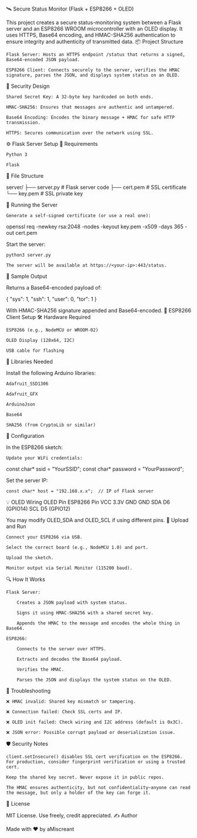 🛰 Secure Status Monitor (Flask + ESP8266 + OLED)

This project creates a secure status-monitoring system between a Flask server and an ESP8266 WROOM microcontroller with an OLED display. It uses HTTPS, Base64 encoding, and HMAC-SHA256 authentication to ensure integrity and authenticity of transmitted data.
📦 Project Structure

    Flask Server: Hosts an HTTPS endpoint /status that returns a signed, Base64-encoded JSON payload.

    ESP8266 Client: Connects securely to the server, verifies the HMAC signature, parses the JSON, and displays system status on an OLED.

🔐 Security Design

    Shared Secret Key: A 32-byte key hardcoded on both ends.

    HMAC-SHA256: Ensures that messages are authentic and untampered.

    Base64 Encoding: Encodes the binary message + HMAC for safe HTTP transmission.

    HTTPS: Secures communication over the network using SSL.

⚙ Flask Server Setup
🔧 Requirements

    Python 3

    Flask

📁 File Structure

server/
├── server.py       # Flask server code
├── cert.pem        # SSL certificate
└── key.pem         # SSL private key

🚀 Running the Server

    Generate a self-signed certificate (or use a real one):

openssl req -newkey rsa:2048 -nodes -keyout key.pem -x509 -days 365 -out cert.pem

Start the server:

    python3 server.py

    The server will be available at https://<your-ip>:443/status.

🧪 Sample Output

Returns a Base64-encoded payload of:

{
  "sys": 1,
  "ssh": 1,
  "user": 0,
  "tor": 1
}

With HMAC-SHA256 signature appended and Base64-encoded.
📡 ESP8266 Client Setup
🛠 Hardware Required

    ESP8266 (e.g., NodeMCU or WROOM-02)

    OLED Display (128x64, I2C)

    USB cable for flashing

🔧 Libraries Needed

Install the following Arduino libraries:

    Adafruit_SSD1306

    Adafruit_GFX

    ArduinoJson

    Base64

    SHA256 (from CryptoLib or similar)

🧰 Configuration

In the ESP8266 sketch:

    Update your WiFi credentials:

const char* ssid = "YourSSID";
const char* password = "YourPassword";

Set the server IP:

    const char* host = "192.168.x.x";  // IP of Flask server

💡 OLED Wiring
OLED Pin	ESP8266 Pin
VCC	3.3V
GND	GND
SDA	D6 (GPIO14)
SCL	D5 (GPIO12)

You may modify OLED_SDA and OLED_SCL if using different pins.
🚀 Upload and Run

    Connect your ESP8266 via USB.

    Select the correct board (e.g., NodeMCU 1.0) and port.

    Upload the sketch.

    Monitor output via Serial Monitor (115200 baud).

🔍 How It Works

    Flask Server:

        Creates a JSON payload with system status.

        Signs it using HMAC-SHA256 with a shared secret key.

        Appends the HMAC to the message and encodes the whole thing in Base64.

    ESP8266:

        Connects to the server over HTTPS.

        Extracts and decodes the Base64 payload.

        Verifies the HMAC.

        Parses the JSON and displays the system status on the OLED.

🧪 Troubleshooting

    ❌ HMAC invalid: Shared key mismatch or tampering.

    ❌ Connection failed: Check SSL certs and IP.

    ❌ OLED init failed: Check wiring and I2C address (default is 0x3C).

    ❌ JSON error: Possible corrupt payload or deserialization issue.

🛡 Security Notes

    client.setInsecure() disables SSL cert verification on the ESP8266. For production, consider fingerprint verification or using a trusted cert.

    Keep the shared key secret. Never expose it in public repos.

    The HMAC ensures authenticity, but not confidentiality—anyone can read the message, but only a holder of the key can forge it.

📃 License

MIT License. Use freely, credit appreciated.
✍ Author

Made with ❤️ by aMiscreant